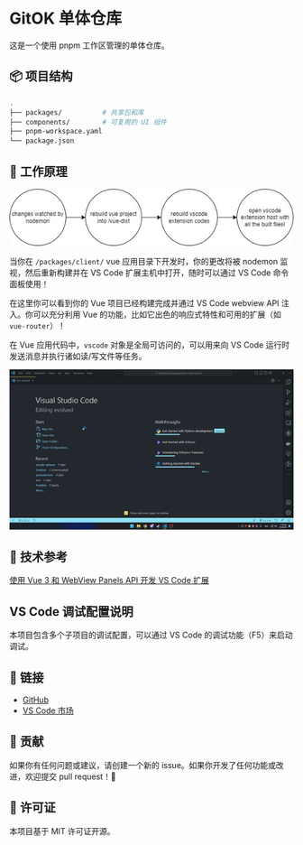 # GitOK 单体仓库

这是一个使用 pnpm 工作区管理的单体仓库。

## 📦 项目结构

```bash
.
├── packages/          # 共享包和库
├── components/        # 可复用的 UI 组件
├── pnpm-workspace.yaml
└── package.json
```

## 🔧 工作原理

![flow](./static/flow.jpg)

当你在 `/packages/client/` vue 应用目录下开发时，你的更改将被 nodemon 监视，然后重新构建并在 VS Code 扩展主机中打开，随时可以通过 VS Code 命令面板使用！

在这里你可以看到你的 Vue 项目已经构建完成并通过 VS Code webview API 注入。你可以充分利用 Vue 的功能，比如它出色的响应式特性和可用的扩展（如 `vue-router`）！

在 Vue 应用代码中，`vscode` 对象是全局可访问的，可以用来向 VS Code 运行时发送消息并执行诸如读/写文件等任务。

![helloworld](./static/helloworld.gif)

## 📄 技术参考

[使用 Vue 3 和 WebView Panels API 开发 VS Code 扩展](https://medium.com/@mhdi_kr/developing-a-vs-code-extension-using-vue-3-and-webview-panels-api-536d87ce653a)

## VS Code 调试配置说明

本项目包含多个子项目的调试配置，可以通过 VS Code 的调试功能（F5）来启动调试。


## 🔗 链接

- [GitHub](https://github.com/cofficlab/CodeBuddy)
- [VS Code 市场](https://marketplace.visualstudio.com/items?itemName=coffic.smart-buddy)

## 🤝 贡献

如果你有任何问题或建议，请创建一个新的 issue。如果你开发了任何功能或改进，欢迎提交 pull request！🙏

## 📝 许可证

本项目基于 MIT 许可证开源。
